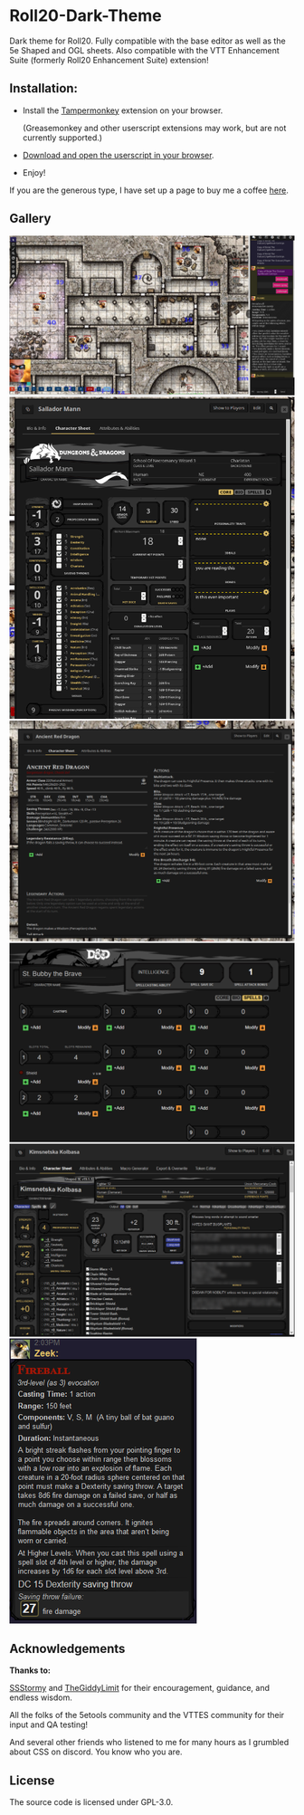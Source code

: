 # Roll20-Dark-Theme
Dark theme for Roll20. Fully compatible with the base editor as well as the 5e Shaped and OGL sheets.
Also compatible with the VTT Enhancement Suite (formerly Roll20 Enhancement Suite) extension!

## Installation:
- Install the [Tampermonkey](https://tampermonkey.net/) extension on your browser.

  (Greasemonkey and other userscript extensions may work, but are not currently supported.)
- [Download and open the userscript in your browser](https://openuserjs.org/install/RedReign/Roll20_Dark.user.js).

- Enjoy!


If you are the generous type, I have set up a page to buy me a coffee [here](https://www.buymeacoffee.com/redreign).

## Gallery
![Tabletop](/media/stormy-fullscreen.png)
![PC OGL D&D 5e](/media/stormy-pc-sheet.png)
![NPC OGL D&D 5e](/media/stormy-npc-sheet.png)
![PC OGL D&D 5e Spells](/media/red-ogl-1.png)
![PC Shaped D&D 5e](/media/red-shaped-1.png)
![PC Shaped D&D 5e Output](/media/red-shaped-2.png)

## Acknowledgements
**Thanks to:**

[SSStormy](https://github.com/SSStormy/) and [TheGiddyLimit](https://github.com/TheGiddyLimit/) for their encouragement, guidance, and endless wisdom.

All the folks of the 5etools community and the VTTES community for their input and QA testing!

And several other friends who listened to me for many hours as I grumbled about CSS on discord. You know who you are.

## License
The source code is licensed under GPL-3.0.
